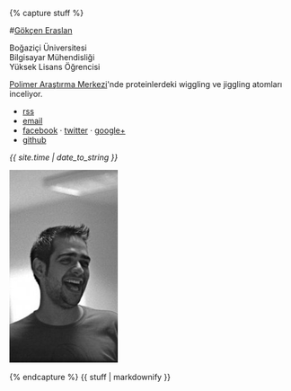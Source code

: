 {% capture stuff %}

#<a href="/" id="home">Gökçen Eraslan</a>

Boğaziçi Üniversitesi                                                           
Bilgisayar Mühendisliği                                                         
Yüksek Lisans Öğrencisi                                                         

[Polimer Araştırma Merkezi](http://www.prc.boun.edu.tr/PRC/)'nde proteinlerdeki
 wiggling ve jiggling atomları inceliyor.

<p class="no-bottom-margin"></p>
<ul>
<li><a href="http://blog.yeredusuncedernegi.com/feed/">rss</a></li>
<li><a href="&#109;&#097;&#105;&#108;&#116;&#111;:&#103;&#111;&#107;&#099;&#101;&#110;&#046;&#101;&#114;&#097;&#115;&#108;&#097;&#110;&#064;&#103;&#109;&#097;&#105;&#108;&#046;&#099;&#111;&#109;">email</a></li>
<li><a href="http://www.facebook.com/gokceneraslan">facebook</a> &#xb7;
  <a href="http://twitter.com/gokcen">twitter</a> &#xb7;
  <a href="https://plus.google.com/102886392023813390441">google+</a></li>
<li><a href="https://github.com/gokceneraslan">github</a></li>
</ul>

*{{ site.time | date_to_string }}*

![santralben](/images/pic3.png)

{% endcapture %}
{{ stuff | markdownify }}

